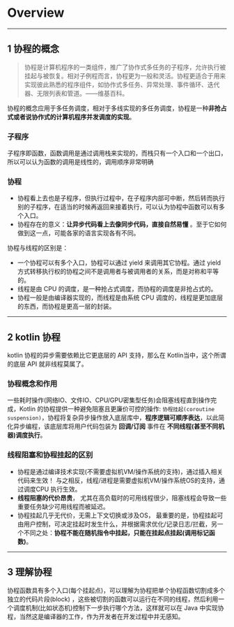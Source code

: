# Overview

---
## 1 协程的概念

>协程是计算机程序的一类组件，推广了协作式多任务的子程序，允许执行被挂起与被恢复。相对子例程而言，协程更为一般和灵活。协程更适合于用来实现彼此熟悉的程序组件，如协作式多任务、异常处理、事件循环、迭代器、无限列表和管道。——维基百科。

协程的概念应用于多任务调度，相对于多线实现的多任务调度，协程是一种**非抢占式或者说协作式的计算机程序并发调度的实现**。

### 子程序

子程序即函数，函数调用是通过调用栈来实现的，而栈只有一个入口和一个出口，所以可以认为函数的调用是线性的，调用顺序非常明确

### 协程

- 协程看上去也是子程序，但执行过程中，在子程序内部可中断，然后转而执行别的子程序，在适当的时候再返回来接着执行，可以认为协程中函数可以有多个入口。
- 协程存在的意义：**让异步代码看上去像同步代码，直接自然易懂** 。至于它如何做到这一点，可能各家的语言实现各有不同。

协程与线程的区别是：

- 一个协程可以有多个入口，协程可以通过 yield 来调用其它协程。通过 yield 方式转移执行权的协程之间不是调用者与被调用者的关系，而是对称和平等的。
- 线程是由 CPU 的调度，是一种抢占式调度，而协程的调度是非抢占式的。
- 协程一般是由编译器实现的，而线程是由系统 CPU 调度的，线程是更加底层的东西，而协程是更高一层的封装。

---
## 2 kotlin 协程

kotlin 协程的异步需要依赖比它更底层的 API 支持，那么在 Kotlin当中，这个所谓的底层 API 就非线程莫属了。

### 协程概念和作用

一些耗时操作(网络IO、文件IO、CPU/GPU密集型任务)会阻塞线程直到操作完成，Kotlin 的协程提供一种避免阻塞且更廉价可控的操作: `协程挂起(coroutine suspension)`，协程将复杂异步操作放入底层库中，**程序逻辑可顺序表达**，以此简化异步编程，该底层库将用户代码包装为 **回调/订阅** 事件在 **不同线程(甚至不同机器)调度执行**。

### 线程阻塞和协程挂起的区别

- 协程是通过编译技术实现(不需要虚拟机VM/操作系统的支持)，通过插入相关代码来生效！ 与之相反，线程/进程是需要虚拟机VM/操作系统OS的支持，通过调度CPU 执行生效。
- **线程阻塞的代价昂贵**， 尤其在高负载时的可用线程很少，阻塞线程会导致一些重要任务缺少可用线程而被延迟。
- 协程挂起几乎无代价，无需上下文切换或涉及OS， 最重要的是，协程挂起可由用户控制，可决定挂起时发生什么，并根据需求优化/记录日志/拦截，另一个不同之处：**协程不能在随机指令中挂起，只能在挂起点挂起(调用标记函数)**。

---
## 3 理解协程

协程函数具有多个入口(每个挂起点)，可以理解为协程把单个协程函数切割成多个独立的代码片段(block) ，这些被切割的函数可以运行在不同的线程，然后利用一个调度机制(比如状态机)控制下一步执行哪个方法，这样就可以在 Java 中实现协程，当然这是编译器的工作，作为开发者在开发过程中并无感知。
